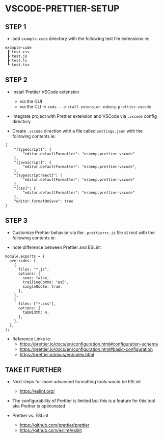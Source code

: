 # VSCODE-PRETTIER-SETUP

## STEP 1

- add `example-code` directory with the following test file extensions ie:

```
example-code
 ┣ test.css
 ┣ test.js
 ┣ test.ts
 ┗ test.tsx
```

## STEP 2

- Install Prettier VSCode extension
    * via the GUI
    * via the CLI ->  `code --install-extension esbenp.prettier-vscode`

- Integrate project with Prettier extension and VSCode via `.vscode` config directory

- Create `.vscode` direction with a file called `settings.json` with the following contents ie:

```
{
    "[typescript]": {
        "editor.defaultFormatter": "esbenp.prettier-vscode"
    },
    "[javascript]": {
        "editor.defaultFormatter": "esbenp.prettier-vscode",
    },
    "[typescriptreact]": {
        "editor.defaultFormatter": "esbenp.prettier-vscode"
    },
    "[css]": {
        "editor.defaultFormatter": "esbenp.prettier-vscode"
    },
    "editor.formatOnSave": true
}
```

## STEP 3

- Customize Prettier behavior via the `.prettierrc.js` file at root with the following contents ie:

- note difference between Prettier and ESLint

```
module.exports = {
  overrides: [
    {
      files: "*.js",
      options: {
        semi: false,
        trailingComma: "es5",
        singleQuote: true,
      },
    },
    {
      files: ["*.css"],
      options: {
        tabWidth: 4,
      },
    },
  ],
};
```

- Reference Links ie:
    * https://prettier.io/docs/en/configuration.html#configuration-schema
    * https://prettier.io/docs/en/configuration.html#basic-configuration
    * https://prettier.io/docs/en/index.html

## TAKE IT FURTHER

- Next steps for more advanced formatting tools would be ESLint
    * https://eslint.org/

- The configurability of Prettier is limited but this is a feature for this tool aka Prettier is opinionated

- Prettier vs. ESLint
    * https://github.com/prettier/prettier
    * https://github.com/eslint/eslint
